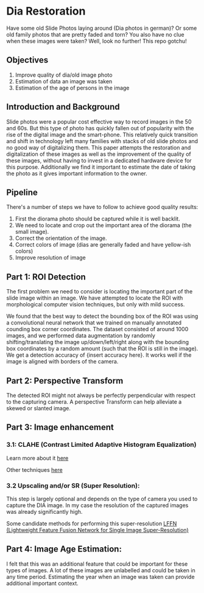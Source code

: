 # Dia Restoration

Have some old Slide Photos laying around (Dia photos in german)? Or some old family photos that are pretty faded and torn? You also have no clue when these images were taken? Well, look no further! This repo gotchu!

## Objectives

1. Improve quality of dia/old image photo
2. Estimation of data an image was taken
3. Estimation of the age of persons in the image

## Introduction and Background

Slide photos were a popular cost effective way to record images in the 50 and 60s. But this type of photo has quickly fallen out of popularity with the rise of the digital image and the smart-phone. This relatively quick transition and shift in technology left many families with stacks of old slide photos and no good way of digitalizing them.
This paper attempts the restoration and digitalization of these images as well as the improvement of the quality of these images, without having to invest in a dedicated hardware device for this purpose.
Additionally we find it important to estimate the date of taking the photo as it gives important information to the owner.

## Pipeline

There's a number of steps we have to follow to achieve good quality results:

1. First the diorama photo should be captured while it is well backlit.
2. We need to locate and crop out the important area of the diorama (the small image).
3. Correct the orientation of the image.
3. Correct colors of image (dias are generally faded and have yellow-ish colors)
4. Improve resolution of image

## Part 1: ROI Detection

The first problem we need to consider is locating the important part of the slide image within an image. We have attempted to locate the ROI with morphological computer vision techniques, but only with mild success.

We found that the best way to detect the bounding box of the ROI was using a convolutional neural network that we trained on manually annotated counding box corner coordinates. The dataset consisted of around 1000 images, and we performed data augmentation by randomly shifting/translating the image up/down/left/right along with the bounding box coordinates by a random amount (such that the ROI is still in the image). We get a detection accuracy of {insert accuracy here}. It works well if the image is aligned with borders of the camera.

## Part 2: Perspective Transform

The detected ROI might not always be perfectly perpendicular with respect to the capturing camera. A perspective Transform can help alleviate a skewed or slanted image.

## Part 3: Image enhancement

### 3.1: CLAHE (Contrast Limited Adaptive Histogram Equalization)

Learn more about it [here](https://opencv-python-tutroals.readthedocs.io/en/latest/py_tutorials/py_imgproc/py_histograms/py_histogram_equalization/py_histogram_equalization.html)

Other techniques [here](https://stackoverflow.com/questions/56905592/automatic-contrast-and-brightness-adjustment-of-a-color-photo-of-a-sheet-of-pape) 

### 3.2 Upscaling and/or SR (Super Resolution):

This step is largely optional and depends on the type of camera you used to capture the DIA image. In my case the resolution of the captured images was already significantly high.

Some candidate methods for performing this super-resolution [LFFN (Lightweight Feature Fusion Network for Single Image Super-Resolution)](https://github.com/qibao77/LFFN)

## Part 4: Image Age Estimation:

I felt that this was an additional feature that could be important for these types of images. A lot of these images are unlabelled and could be taken in any time period. Estimating the year when an image was taken can provide additional important context.
